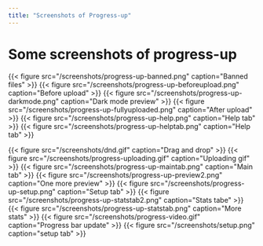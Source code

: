 ```yaml
---
title: "Screenshots of Progress-up"
---
```


# Some screenshots of progress-up

 {{< figure src="/screenshots/progress-up-banned.png"  caption="Banned files" >}}
 {{< figure src="/screenshots/progress-up-beforeupload.png" caption="Before upload" >}}
 {{< figure src="/screenshots/progress-up-darkmode.png" caption="Dark mode preview" >}}
 {{< figure src="/screenshots/progress-up-fullyuploaded.png" caption="After upload" >}}
 {{< figure src="/screenshots/progress-up-help.png" caption="Help tab" >}}
 {{< figure src="/screenshots/progress-up-helptab.png" caption="Help tab" >}}

{{< figure src="/screenshots/dnd.gif" caption="Drag and drop" >}}
 {{< figure src="/screenshots/progress-uploading.gif" caption="Uploading gif" >}}
 {{< figure src="/screenshots/progress-up-maintab.png" caption="Main tab" >}}
 {{< figure src="/screenshots/progress-up-preview2.png" caption="One more preview" >}}
 {{< figure src="/screenshots/progress-up-setup.png" caption="Setup tab" >}}
 {{< figure src="/screenshots/progress-up-statstab2.png" caption="Stats tabe" >}}
 {{< figure src="/screenshots/progress-up-statstab.png" caption="More stats" >}}
 {{< figure src="/screenshots/progress-video.gif" caption="Progress bar update" >}}
 {{< figure src="/screenshots/setup.png" caption="setup tab" >}}



